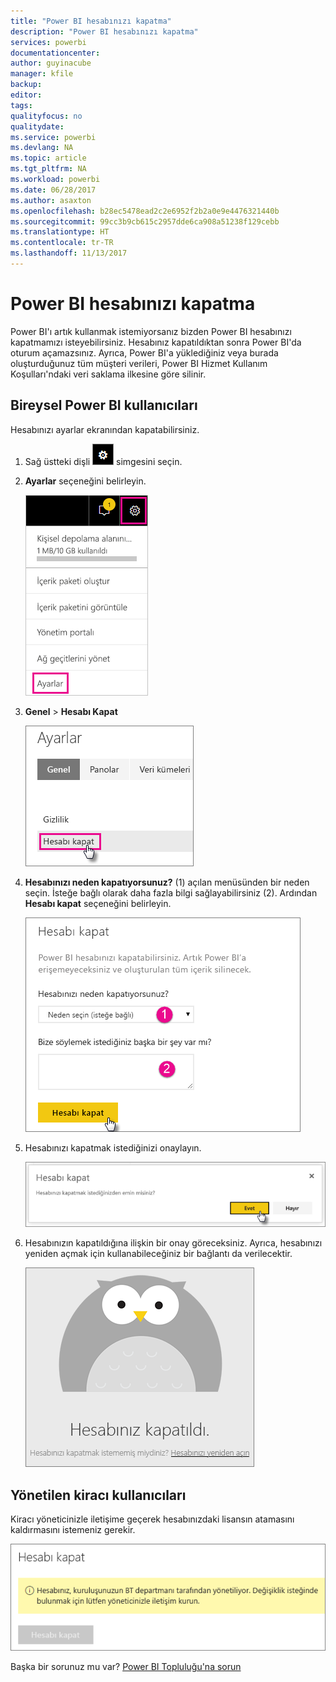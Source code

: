 ```yaml
---
title: "Power BI hesabınızı kapatma"
description: "Power BI hesabınızı kapatma"
services: powerbi
documentationcenter: 
author: guyinacube
manager: kfile
backup: 
editor: 
tags: 
qualityfocus: no
qualitydate: 
ms.service: powerbi
ms.devlang: NA
ms.topic: article
ms.tgt_pltfrm: NA
ms.workload: powerbi
ms.date: 06/28/2017
ms.author: asaxton
ms.openlocfilehash: b28ec5478ead2c2e6952f2b2a0e9e4476321440b
ms.sourcegitcommit: 99cc3b9cb615c2957dde6ca908a51238f129cebb
ms.translationtype: HT
ms.contentlocale: tr-TR
ms.lasthandoff: 11/13/2017
---
```

# <a name="closing-your-power-bi-account"></a>Power BI hesabınızı kapatma
Power BI'ı artık kullanmak istemiyorsanız bizden Power BI hesabınızı kapatmamızı isteyebilirsiniz.  Hesabınız kapatıldıktan sonra Power BI'da oturum açamazsınız.  Ayrıca, Power BI'a yüklediğiniz veya burada oluşturduğunuz tüm müşteri verileri, Power BI Hizmet Kullanım Koşulları'ndaki veri saklama ilkesine göre silinir.

## <a name="individual-power-bi-users"></a>Bireysel Power BI kullanıcıları
Hesabınızı ayarlar ekranından kapatabilirsiniz.

1. Sağ üstteki dişli ![](media/service-admin-closing-your-account/gear.png) simgesini seçin.
2. **Ayarlar** seçeneğini belirleyin.
   
    ![](media/service-admin-closing-your-account/closeaccount-settings.png)
3. **Genel** > **Hesabı Kapat**
   
    ![](media/service-admin-closing-your-account/closeaccount-settings2.png)
4. **Hesabınızı neden kapatıyorsunuz?** (1) açılan menüsünden bir neden seçin.  İsteğe bağlı olarak daha fazla bilgi sağlayabilirsiniz (2). Ardından **Hesabı kapat** seçeneğini belirleyin.
   
    ![](media/service-admin-closing-your-account/closeaccount-settings3.png)
5. Hesabınızı kapatmak istediğinizi onaylayın.
   
    ![](media/service-admin-closing-your-account/closeaccount-settings4.png)
6. Hesabınızın kapatıldığına ilişkin bir onay göreceksiniz. Ayrıca, hesabınızı yeniden açmak için kullanabileceğiniz bir bağlantı da verilecektir.
   
    ![](media/service-admin-closing-your-account/closeaccount-settings5.png)

## <a name="managed-tenant-users"></a>Yönetilen kiracı kullanıcıları
Kiracı yöneticinizle iletişime geçerek hesabınızdaki lisansın atamasını kaldırmasını istemeniz gerekir.

![](media/service-admin-closing-your-account/closeaccountmanaged.png)

Başka bir sorunuz mu var? [Power BI Topluluğu'na sorun](http://community.powerbi.com/)

